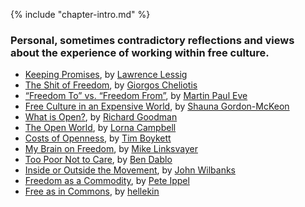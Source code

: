 {% include "chapter-intro.md" %}

### Personal, sometimes contradictory reflections and views about the experience of working within free culture.

*   [Keeping Promises](keeping-promises.html), by [Lawrence Lessig](../appendix/attributions.html#lawrence-lessig)
*   [The Shit of Freedom](the-shit-of-freedom.html), by [Giorgos Cheliotis](../appendix/attributions.html#giorgos-cheliotis)
*   [“Freedom To” vs. “Freedom From”](freedom-to-vs-freedom-from.html), by [Martin Paul Eve](../appendix/attributions.html#martin-paul-eve)
*   [Free Culture in an Expensive World](free-culture-in-an-expensive-world.html), by [Shauna Gordon-McKeon](../appendix/attributions.html#shauna-gordon-mckeon)
*   [What is Open?](what-is-open.html), by [Richard Goodman](../appendix/attributions.html#richard-goodman)
*   [The Open World](the-open-world.html), by [Lorna Campbell](../appendix/attributions.html#lorna-campbell)
*   [Costs of Openness](costs-of-openness.html), by [Tim Boykett](../appendix/attributions.html#tim-boykett)
*   [My Brain on Freedom](my-brain-on-freedom.html), by [Mike Linksvayer](../appendix/attributions.html#mike-linksvayer)
*   [Too Poor Not to Care](too-poor-not-to-care.html), by [Ben Dablo](../appendix/attributions.html#ben-dablo)
*   [Inside or Outside the Movement](inside-or-outside-the-movement.html), by [John Wilbanks](../appendix/attributions.html#john-wilbanks)
*   [Freedom as a Commodity](freedom-as-a-commodity.html), by [Pete Ippel](../appendix/attributions.html#pete-ippel)
*   [Free as in Commons](free-as-in-commons.html), by [hellekin](../appendix/attributions.html#hellekin)
